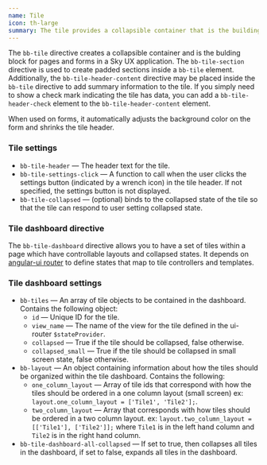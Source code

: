 ```yaml
---
name: Tile
icon: th-large
summary: The tile provides a collapsible container that is the building block for pages and forms in Sky UX applications.
---
```


The `bb-tile` directive creates a collapsible container and is the bulding block for pages and forms in a Sky UX application. The `bb-tile-section` directive is used to create padded sections inside a `bb-tile` element. Additionally, the `bb-tile-header-content` directive may be placed inside the `bb-tile` directive to add summary information to the tile. If you simply need to show a check mark indicating the tile has data, you can add a `bb-tile-header-check` element to the `bb-tile-header-content` element.

When used on forms, it automatically adjusts the background color on the form and shrinks the tile header.

### Tile settings ###

 - `bb-tile-header` &mdash; The header text for the tile.
 - `bb-tile-settings-click` &mdash; A function to call when the user clicks the settings button (indicated by a wrench icon) in the tile header.  If not specified, the settings button is not displayed.
 - `bb-tile-collapsed` &mdash; (optional) binds to the collapsed state of the tile so that the tile can respond to user setting collapsed state.

### Tile dashboard directive ###

The `bb-tile-dashboard` directive allows you to have a set of tiles within a page which have controllable layouts and collapsed states. It depends on [angular-ui router](https://github.com/angular-ui/ui-router/wiki) to define states that map to tile controllers and templates.

### Tile dashboard settings ###

- `bb-tiles` &mdash; An array of tile objects to be contained in the dashboard. Contains the following object:
    - `id` &mdash; Unique ID for the tile.
    - `view_name` &mdash; The name of the view for the tile defined in the ui-router `$stateProvider`.
    - `collapsed` &mdash; True if the tile should be collapsed, false otherwise.
    - `collapsed_small` &mdash; True if the tile should be collapsed in small screen state, false otherwise.
- `bb-layout` &mdash; An object containing information about how the tiles should be organized within the tile dashboard. Contains the following:
    - `one_column_layout` &mdash; Array of tile ids that correspond with how the tiles should be ordered in a one column layout (small screen) ex: `layout.one_column_layout = ['Tile1', 'Tile2'];`.
    - `two_column_layout` &mdash; Array that corresponds with how tiles should be ordered in a two column layout. ex: `layout.two_column_layout = [['Tile1'], ['Tile2']];` where `Tile1` is in the left hand column and `Tile2` is in the right hand column.
- `bb-tile-dashboard-all-collapsed` &mdash; If set to true, then collapses all tiles in the dashboard, if set to false, expands all tiles in the dashboard.